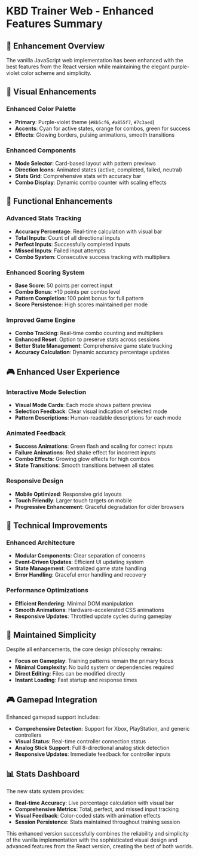 # KBD Trainer Web - Enhanced Features Summary

## 🎯 Enhancement Overview

The vanilla JavaScript web implementation has been enhanced with the best features from the React version while maintaining the elegant purple-violet color scheme and simplicity.

## 🎨 Visual Enhancements

### Enhanced Color Palette
- **Primary**: Purple-violet theme (`#8b5cf6`, `#a855f7`, `#7c3aed`)
- **Accents**: Cyan for active states, orange for combos, green for success
- **Effects**: Glowing borders, pulsing animations, smooth transitions

### Enhanced Components
- **Mode Selector**: Card-based layout with pattern previews
- **Direction Icons**: Animated states (active, completed, failed, neutral)
- **Stats Grid**: Comprehensive stats with accuracy bar
- **Combo Display**: Dynamic combo counter with scaling effects

## 🚀 Functional Enhancements

### Advanced Stats Tracking
- **Accuracy Percentage**: Real-time calculation with visual bar
- **Total Inputs**: Count of all directional inputs
- **Perfect Inputs**: Successfully completed inputs
- **Missed Inputs**: Failed input attempts
- **Combo System**: Consecutive success tracking with multipliers

### Enhanced Scoring System
- **Base Score**: 50 points per correct input
- **Combo Bonus**: +10 points per combo level
- **Pattern Completion**: 100 point bonus for full pattern
- **Score Persistence**: High scores maintained per mode

### Improved Game Engine
- **Combo Tracking**: Real-time combo counting and multipliers
- **Enhanced Reset**: Option to preserve stats across sessions
- **Better State Management**: Comprehensive game state tracking
- **Accuracy Calculation**: Dynamic accuracy percentage updates

## 🎮 Enhanced User Experience

### Interactive Mode Selection
- **Visual Mode Cards**: Each mode shows pattern preview
- **Selection Feedback**: Clear visual indication of selected mode
- **Pattern Descriptions**: Human-readable descriptions for each mode

### Animated Feedback
- **Success Animations**: Green flash and scaling for correct inputs
- **Failure Animations**: Red shake effect for incorrect inputs
- **Combo Effects**: Growing glow effects for high combos
- **State Transitions**: Smooth transitions between all states

### Responsive Design
- **Mobile Optimized**: Responsive grid layouts
- **Touch Friendly**: Larger touch targets on mobile
- **Progressive Enhancement**: Graceful degradation for older browsers

## 🔧 Technical Improvements

### Enhanced Architecture
- **Modular Components**: Clear separation of concerns
- **Event-Driven Updates**: Efficient UI updating system
- **State Management**: Centralized game state handling
- **Error Handling**: Graceful error handling and recovery

### Performance Optimizations
- **Efficient Rendering**: Minimal DOM manipulation
- **Smooth Animations**: Hardware-accelerated CSS animations
- **Responsive Updates**: Throttled update cycles during gameplay

## 🎯 Maintained Simplicity

Despite all enhancements, the core design philosophy remains:
- **Focus on Gameplay**: Training patterns remain the primary focus
- **Minimal Complexity**: No build system or dependencies required
- **Direct Editing**: Files can be modified directly
- **Instant Loading**: Fast startup and response times

## 🎮 Gamepad Integration

Enhanced gamepad support includes:
- **Comprehensive Detection**: Support for Xbox, PlayStation, and generic controllers
- **Visual Status**: Real-time controller connection status
- **Analog Stick Support**: Full 8-directional analog stick detection
- **Responsive Updates**: Immediate feedback for controller inputs

## 📊 Stats Dashboard

The new stats system provides:
- **Real-time Accuracy**: Live percentage calculation with visual bar
- **Comprehensive Metrics**: Total, perfect, and missed input tracking
- **Visual Feedback**: Color-coded stats with animation effects
- **Session Persistence**: Stats maintained throughout training session

This enhanced version successfully combines the reliability and simplicity of the vanilla implementation with the sophisticated visual design and advanced features from the React version, creating the best of both worlds.
